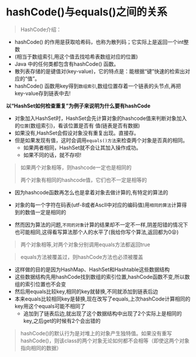 # hashCode()与equals()之间的关系

>  HashCode介绍：
>

- hashCode() 的作⽤是获取哈希码，也称为散列码；它实际上是返回⼀个int整数
- (相当于数组索引,用这个值去找哈希表数组对应的位置)
- Java 中的任何类都包含有hashCode() 函数。 
- 散列表存储的是键值对(key-value)，它的特点是：能根据“键”快速的检索出对应的“值”。
- hashCode() 函数用key得到`数组索引`,数组位置存着一个链表的头节点,再把key-value存到链表中去!

**以“HashSet如何检查重复”为例⼦来说明为什么要有hashCode** 

- 对象加⼊HashSet时，HashSet会先计算对象的hashcode值来判断对象加⼊的`位置`(数组索引)，看该位置是否有 值(链表是否有数据)
- 如果没有,HashSet会假设对象没有重复出现。直接存。
- 但是如果发现有值，这时会调⽤`equals()⽅法`来检查两个对象是否真的相同。
  - 如果两者相同，HashSet就不会让其加⼊操作成功。
  - 如果不同的话，就不存呗!

>  如果两个对象相等，则hashcode⼀定也是相同的
>
>  两个对象有相同的hashcode值，它们也不⼀定是相等的 

- 因为hashcode函数再怎么也是拿着对象去做计算的,有特定的算法的

- 对象的每一个字符在码表(utf-8或者Ascll中对应的编码值)用`相同的算法`计算得到的数值一定是相同的
- 然而因为算法的问题,`不同的对象`计算的结果却不一定不一样,阴差阳错的情况下也可能相同,这得看写算法那个人的水平了(我给你写个算法,返回都为0😝)

>  两个对象相等,对两个对象分别调⽤equals⽅法都返回true 

>  equals⽅法被覆盖过，则hashCode⽅法也必须被覆盖 

- 这样做的目的是因为HashMap、HashSet和Hashtable这些数据结构
- 这些数据结构先用hashCode找到数组的索引位置,hashCode函数不变,所以数组的索引位置也不会变
- 然后用equals比较key,相同的key就替换,不同就添加到链表后边
- 本来equals比较相同key是替换,现在改写了equals,上次hashCode计算相同的key用这个equals可能不相同了
  - 追加到了链表后边,就出现了这个数据结构中出现了2个实际上是相同的key,之后get的时候有2个会出错的

>  hashCode()的默认⾏为是对堆上的对象产⽣独特值。如果没有重写hashCode()，则该class的两个对象⽆论如何都不会相等（即使这两个对象指向相同的数据） 